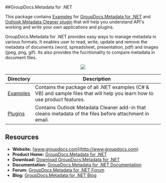 ##GroupDocs.Metadata for .NET

This package contains [Examples](https://github.com/groupdocsmetadata/GroupDocs_Metadata_NET/tree/master/Examples) for [GroupDocs.Metadata for .NET](http://groupdocs.com/dot-net/document-metadata-library) and [Outlook Metadata Cleaner plugin](https://github.com/usmanazizgroupdocs/GroupDocs_Metadata_NET/tree/master/Plugins/Outlook%20Metadata%20Cleaner) that will help you understand API's working and write your own applications and plugins.

GroupDocs.Metadata for .NET provides easy ways to manage metadata in various formats. It enables user to read, write, update and remove the metadata of documents (word, spreadsheet, presentation, pdf) and images (jpeg, png, gif). Its also provides the fucntionality to compare metadata in document files.

<p align="center">

  <a title="Download complete GroupDocs.Metadata for .NET source code" href="https://github.com/groupdocsmetadata/GroupDocs_Metadata_NET/archive/master.zip">
	<img src="https://raw.github.com/AsposeExamples/java-examples-dashboard/master/images/downloadZip-Button-Large.png" />
  </a>
</p>

Directory | Description
--------- | -----------
[Examples](https://github.com/groupdocsmetadata/GroupDocs_Metadata_NET/tree/master/Examples)  | Contains the package of all .NET examples (C# & VB) and sample files that will help you learn how to use product features.
[Plugins](https://github.com/usmanazizgroupdocs/GroupDocs_Metadata_NET/tree/master/Plugins/Outlook%20Metadata%20Cleaner) | Contains Outlook Metadata Cleaner add-in that cleans metadata of the files before attachment in email.

## Resources

+ **Website:** [www.groupdocs.com](http://www.groupdocs.com)
+ **Product Home:** [GroupDocs.Metadata for .NET](http://groupdocs.com/dot-net/document-metadata-library)
+ **Download:** [Download GroupDocs.Metadata for .NET](http://groupdocs.com/Community/files/8/.net-libraries/groupdocs_metadata_for_.net/default.aspx)
+ **Documentation:** [GroupDocs.Metadata for .NET Documentation](http://groupdocs.com/docs/display/metadatanet/Introducing+GroupDocs.Metadata+for+.NET)
+ **Forum:** [GroupDocs.Metadata for .NET Forum](http://groupdocs.com/Community/forums/groupdocs.metadata-product-family/48/showforum.aspx)
+ **Blog:** [GroupDocs.Metadata for .NET Blog](#)
